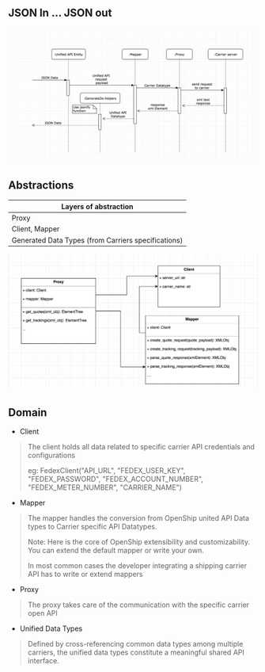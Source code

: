 ## JSON In ... JSON out

![Sequence Diagram](assets/images/sequence.png)

## Abstractions

Layers of abstraction |
--- |
Proxy |
Client, Mapper |
Generated Data Types (from Carriers specifications) |

![Class Diagram](assets/images/classes.png)

## Domain

* Client
> The client holds all data related to specific carrier API credentials and configurations
>
> eg: FedexClient("API_URL", "FEDEX_USER_KEY", "FEDEX_PASSWORD", "FEDEX_ACCOUNT_NUMBER", "FEDEX_METER_NUMBER", "CARRIER_NAME")

* Mapper
> The mapper handles the conversion from OpenShip united API Data types to Carrier specific API Datatypes.
>
> Note: Here is the core of OpenShip extensibility and customizability. You can extend the default mapper or write your own.
>
> In most common cases the developer integrating a shipping carrier API has to write or extend mappers

* Proxy
> The proxy takes care of the communication with the specific carrier open API

* Unified Data Types
> Defined by cross-referencing common data types among multiple carriers, the unified data types constitute a meaningful shared API interface.